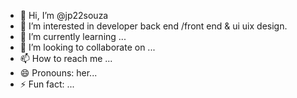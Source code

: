 - 👋 Hi, I’m @jp22souza
- 👀 I’m interested in developer back end /front end & ui uix design.
- 🌱 I’m currently learning ...
- 💞️ I’m looking to collaborate on ...
- 📫 How to reach me ...
- 😄 Pronouns: her...
- ⚡ Fun fact: ...

<!---
jp22souza/jp22souza is a ✨ special ✨ repository because its `README.md` (this file) appears on your GitHub profile.
You can click the Preview link to take a look at your changes.
--->
